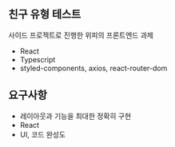 ## 친구 유형 테스트

사이드 프로젝트로 진행한 위피의 프론트엔드 과제

- React
- Typescript
- styled-components, axios, react-router-dom

## 요구사항

- 레이아웃과 기능을 최대한 정확히 구현
- React
- UI, 코드 완성도
